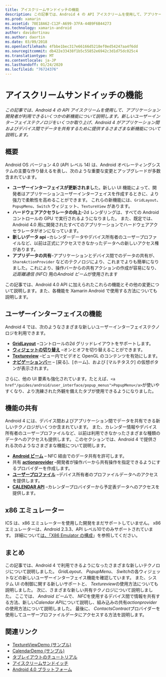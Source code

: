```yaml
---
title: アイスクリームサンドイッチの機能
description: この記事では、Android 4 の API アイスクリームを使用して、アプリケーション開発者が利用できるいくつかの新機能について説明します。 新しいユーザーインターフェイステクノロジをいくつか取り上げ、Android 4 がアプリケーション間およびデバイス間でデータを共有するために提供するさまざまな新機能について説明します。
ms.prod: xamarin
ms.assetid: 78E18A62-C12F-A699-37FA-44B9F6B44273
ms.technology: xamarin-android
author: davidortinau
ms.author: daortin
ms.date: 03/09/2018
ms.openlocfilehash: 4fbbe1bec317e66166d5218ef0ed54247aa4f6dd
ms.sourcegitcommit: db422e33438f1b5c55852e6942c3d1d75dc025c4
ms.translationtype: MT
ms.contentlocale: ja-JP
ms.lasthandoff: 01/24/2020
ms.locfileid: "76724376"
---
```

# <a name="ice-cream-sandwich-features"></a>アイスクリームサンドイッチの機能

_この記事では、Android 4 の API アイスクリームを使用して、アプリケーション開発者が利用できるいくつかの新機能について説明します。新しいユーザーインターフェイステクノロジをいくつか取り上げ、Android 4 がアプリケーション間およびデバイス間でデータを共有するために提供するさまざまな新機能について説明します。_

## <a name="overview"></a>概要

Android OS バージョン 4.0 (API レベル 14) は、Android オペレーティングシステムの主要な作り替えるを表し、次のような重要な変更とアップグレードが多数含まれています。

- **ユーザーインターフェイスが更新されまし**た。新しい UI 機能によって、開発者はアプリケーションユーザーインターフェイスを作成するときに、より強力で柔軟性を高めることができます。 これらの新機能には、`GridLayout`、`PopupMenu`、`Switch` ウィジェット、`TextureView` があります。
- **ハードウェアアクセラレータの向上**–2d レンダリングは、すべての Android コントロールの GPU で実行されるようになりました。 また、既定では、Android 4.0 用に開発されたすべてのアプリケーションでハードウェアアクセラレータがオンになっています。
- **新しいデータ api** –カレンダーデータやデバイス所有者のユーザープロファイルなど、以前は正式にアクセスできなかったデータへの新しいアクセス権があります。
- **アプリデータの共有**–アプリケーションとデバイス間でのデータの共有が、`ShareActionProvider` などのテクノロジにより、これまでよりも簡単になりました。これにより、操作バーからの共有アクションの作成が容易になり、*近距離通信 (NFC)* 用の*Android ビーム*が使用されます

この記事では、Android 4.0 API に加えられたこれらの機能とその他の変更について説明します。また、各機能を Xamarin Android で使用する方法についても説明します。

## <a name="user-interface-features"></a>ユーザーインターフェイスの機能

Android 4 では、次のようなさまざまな新しいユーザーインターフェイステクノロジを利用できます。

- **[GridLayout](~/android/user-interface/layouts/grid-layout.md)** –コントロールの2d グリッドレイアウトをサポートします。
- **[ウィジェットの切り替え](~/android/user-interface/controls/switch.md)** –オンとオフを切り替えることができます。
- **[Textureview](~/android/user-interface/controls/texture-view.md)** –ビュー内でビデオと OpenGL のコンテンツを有効にします。
- **[ナビゲーションバー](~/android/user-interface/controls/navigation-bar.md)** – [戻る]、[ホーム]、および [マルチタスク] の仮想ボタンが表示されます。

さらに、他の UI 要素も強化されています。たとえば、`<a href"/guides/android/user_interface/popup_menus">PopupMenu</a>`が使いやすくなり、より洗練された外観を備えたタブが使用できるようになりました。

## <a name="sharing-features"></a>機能の共有

Android 4 には、デバイス間およびアプリケーション間でデータを共有できる新しいテクノロジがいくつか含まれています。 また、カレンダー情報やデバイス所有者のユーザープロファイルなど、以前は利用できなかったさまざまな種類のデータへのアクセスも提供します。 このセクションでは、Android 4 で提供される次のようなさまざまな機能について説明します。

- **[Android ビーム](~/android/platform/android-beam.md)** – NFC 経由でのデータ共有を許可します。
- 共有 **[actionprovider](~/android/user-interface/controls/action-bar.md)** –開発者が操作バーから共有操作を指定できるようにするプロバイダーを作成します。
- **[ユーザープロファイル](~/android/user-interface/user-profile.md)** –デバイス所有者のプロファイルデータへのアクセスを提供します。
- **[CALENDAR API](~/android/user-interface/controls/calendar.md)** –カレンダープロバイダーから予定表データへのアクセスを提供します。

## <a name="x86-emulators"></a>x86 エミュレーター

ICS は、x86 エミュレーターを使用した開発をまだサポートしていません。 x86 エミュレーターは、Android 2.3.3、API レベル10でのみサポートされています。 詳細について[は、「X86 Emulator の構成](~/android/get-started/installation/android-emulator/index.md)」を参照してください。

## <a name="summary"></a>まとめ

この記事では、Android 4 で利用できるようになったさまざまな新しいテクノロジについて説明しました。 *GridLayout*、 *PopupMenu*、 *Switch*の各ウィジェットなどの新しいユーザーインターフェイス機能を確認しています。 また、システム UI の制御に関する新しいサポートと、 *Textureview*の使用方法についても説明しました。 次に、さまざまな新しい共有テクノロジについて説明しました。 ここでは、 *Android ビーム*で、 *NFC*を使用するデバイス間で情報を共有する方法、新しい*Calendar API*について説明し、組み込みの共有*actionprovider*の使用方法について説明しました。
最後に、 *ContactsContract*プロバイダーを使用してユーザープロファイルデータにアクセスする方法を説明します。

## <a name="related-links"></a>関連リンク

- [TextureViewDemo (サンプル)](https://docs.microsoft.com/samples/xamarin/monodroid-samples/textureviewdemo)
- [CalendarDemo (サンプル)](https://docs.microsoft.com/samples/xamarin/monodroid-samples/calendardemo)
- [タブレイアウトのチュートリアル](~/android/user-interface/layouts/tab-layout/index.md)
- [アイスクリームサンドイッチ](https://developer.android.com/about/versions/android-4.0-highlights.html)
- [Android 4.0 プラットフォーム](https://developer.android.com/about/versions/android-4.0.html)
